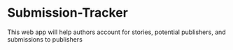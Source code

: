 # Submission-Tracker
This web app will help authors account for stories, potential publishers, and submissions to publishers
